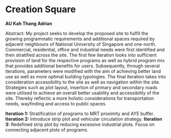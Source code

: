 # Creation Square

**AU Kah Thang Adrian**

Abstract: My project seeks to develop the proposed site to fulfill the growing programmatic requirements and additional spaces required by adjacent neighbours of National University of Singapore and one-north. Commercial, residential, office and industrial needs were first identified and then stratified across the site. The first few iteration looks into sufficient provision of land for the respective programs as well as hybrid program mix that provides additional benefits for users. Subsequently, through several iterations, parameters were modified with the aim of achieving better land use as well as more optimal building typologies. The final iteration takes into consideration accessibility to the site as well as navigation within the site. Strategies such as plot layout, insertion of primary and secondary roads were utilised to achieve an overall better usability and accessibility of the site. Thereby reflectic a more holistic considerations for transportation needs, wayfinding and access to public spaces.

__Iteration 1:__ Stratification of programs to MRT proximity and AYE buffer.
__Iteration 2:__ Introduce strip plot and vehicular circulation strategy.
__Iteration 3:__ Redefined strip plot by reducing excessive industrial plots. Focus on connecting adjacent plots of programs.
